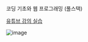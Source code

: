 코딩 기초와 웹 프로그래밍 (풀스택)

[유튜브 강의 실습](https://youtu.be/j9Gl3ysNPoY?si=KqigH-bLSbNAUt1z)

![image](https://github.com/user-attachments/assets/9194f692-b753-48c7-8254-5dcfe735a86a)
